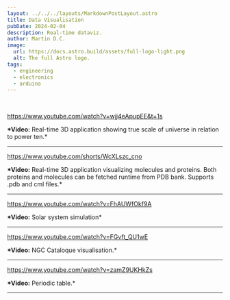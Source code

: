 ```yaml
---
layout: ../../../layouts/MarkdownPostLayout.astro
title: Data Visualisation
pubDate: 2024-02-04
description: Real-time dataviz.
author: Martin D.C.
image:
  url: https://docs.astro.build/assets/full-logo-light.png
  alt: The full Astro logo.
tags:
  - engineering
  - electronics
  - arduino
---
```


<br />

https://www.youtube.com/watch?v=wjj4eApupEE&t=1s

**\*Video:** Real-time 3D application showing true scale of universe in relation to power ten.\*

---

https://www.youtube.com/shorts/WcXLszc_cno

**\*Video:** Real-time 3D application visualizing molecules and proteins.
Both proteins and molecules can be fetched runtime from PDB bank.
Supports .pdb and cml files.\*

---

https://www.youtube.com/watch?v=FhAUWfOkf9A

**\*Video:** Solar system simulation\*

---

https://www.youtube.com/watch?v=FGvft_QU1wE

**\*Video:** NGC Cataloque visualisation.\*

---

https://www.youtube.com/watch?v=zamZ9UKHkZs

**\*Video:** Periodic table.\*

---
